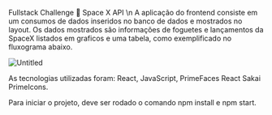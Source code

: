 Fullstack Challenge 🏅 Space X API
\n
A aplicação do frontend consiste em um consumos de dados inseridos no banco de dados e mostrados no layout. Os dados mostrados são informações de foguetes e lançamentos da SpaceX listados em graficos e uma tabela, como exemplificado no fluxograma abaixo.

![Untitled](https://github.com/MotaGuilherme/spacex-front/assets/67146263/35aa7eee-cfb2-40e3-9c63-a80dfc8d9e9f)

As tecnologias utilizadas foram: React, JavaScript, PrimeFaces React Sakai PrimeIcons.

Para iniciar o projeto, deve ser rodado o comando npm install e npm start.
